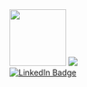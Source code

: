 
  <img src="https://media3.giphy.com/media/v1.Y2lkPTc5MGI3NjExd2kwOGE4eTQ2NWR3dDVoZjZub3B6YWpmMDRlMm5neXJiaDlxcXNtaSZlcD12MV9pbnRlcm5hbF9naWZfY  nlfaWQmY3Q9Zw/qgQUggAC3Pfv687qPC/giphy.gif" width="100" />


<img src="https://media1.giphy.com/media/v1.Y2lkPTc5MGI3NjExNGdoYXJiODQwOGpmbTZ3MWF1Y3FiZThsaDRna3h4bXg1dmRkczZ2NSZlcD12MV9pbnRlcm5hbF9naWZfYnlfaWQmY3Q9Zw/ko7twHhomhk8E/giphy.gif" />

<div id="badges">
  <a href="your-linkedin-URL](https://www.linkedin.com/in/oleksandr-ivanchenko-54b5a5241/">
    <img src="https://img.shields.io/badge/LinkedIn-blue?style=for-the-badge&logo=linkedin&logoColor=white" alt="LinkedIn Badge"/>
  </a>
</div>


